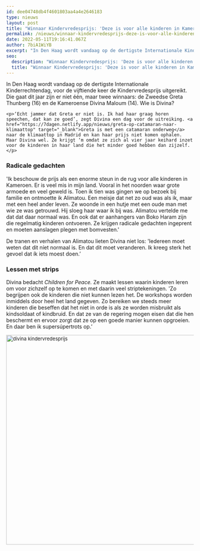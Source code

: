 ```yaml
---
id: dee04748db4f4601803aa4a4e2646183
type: nieuws
layout: post
title: "Winnaar Kindervredesprijs: 'Deze is voor alle kinderen in Kameroen'"
permalink: /nieuws/winnaar-kindervredesprijs-deze-is-voor-alle-kinderen-in-kameroen/
date: 2022-05-11T19:16:41.067Z
author: 7biA1WiYB
excerpt: "In Den Haag wordt vandaag op de dertigste Internationale Kinderrechtendag, voor de vijftiende keer de Kindervredesprijs uitgereikt. Die gaat dit jaar zijn er niet één, maar twee winnaars: de Zweedse Greta Thunberg (16) en de Kameroense Divina Maloum (14). Wie is Divina?   "
seo:
  description: "Winnaar Kindervredesprijs: 'Deze is voor alle kinderen in Kameroen'"
  title: "Winnaar Kindervredesprijs: 'Deze is voor alle kinderen in Kameroen'"
---
```

In Den Haag wordt vandaag op de dertigste Internationale Kinderrechtendag, voor de vijftiende keer de Kindervredesprijs uitgereikt. Die gaat dit jaar zijn er niet één, maar twee winnaars: de Zweedse Greta Thunberg (16) en de Kameroense Divina Maloum (14). Wie is Divina?   

    <p>‘Echt jammer dat Greta er niet is. Ik had haar graag horen speechen, dat kan ze goed’, zegt Divina een dag voor de uitreiking. <a href="https://7dagen.netlify.app/nieuws/greta-op-catamaran-naar-klimaattop" target="_blank">Greta is met een catamaran onderweg</a> naar de klimaattop in Madrid en kan haar prijs niet komen ophalen. Maar Divina wel. Ze krijgt ‘m omdat ze zich al vier jaar keihard inzet voor de kinderen in haar land die het minder goed hebben dan zijzelf.</p>
<h3>Radicale gedachten</h3>
<p>'Ik beschouw de prijs als een enorme steun in de rug voor alle kinderen in Kameroen. Er is veel mis in mijn land. Vooral in het noorden waar grote armoede en veel geweld is. Toen ik tien was gingen we op bezoek bij familie en ontmoette ik Alimatou. Een meisje dat net zo oud was als ik, maar met een heel ander leven. Ze woonde in een hutje met een oude man met wie ze was getrouwd. Hij sloeg haar waar ik bij was. Alimatou vertelde me dat dat daar normaal was. En ook dat er aanhangers van Boko Haram zijn die regelmatig kinderen ontvoeren. Ze krijgen radicale gedachten ingeprent en moeten aanslagen plegen met bomvesten.'</p>
<p>De tranen en verhalen van Alimatou lieten Divina niet los: 'Iedereen moet weten dat dit níet normaal is. En dat dit moet veranderen. Ik kreeg sterk het gevoel dat ík iets moest doen.’</p>
<h3>Lessen met strips</h3>
<p>Divina bedacht <em>Children for Peace. </em>Ze maakt lessen waarin kinderen leren om voor zichzelf op te komen en met daarin veel striptekeningen. 'Zo begrijpen ook de kinderen die niet kunnen lezen het. De workshops worden inmiddels door heel het land gegeven. Zo bereiken we steeds meer kinderen die beseffen dat het niet in orde is als ze worden misbruikt als kindsoldaat of kindbruid. En dat ze van de regering mogen eisen dat die hen beschermt en ervoor zorgt dat ze op een goede manier kunnen opgroeien. En daar ben ik supersúpertrots op.’<div class="media media-element-container media-default"><div id="file-538958" class="file file-image file-image-jpeg">

        
  
  <div class="content">
    <img alt="divina kindervredesprijs" title="Foto: Rolf Rosing" height="562" width="1000" style="font-size: 13.008px;" class="media-element file-default" data-delta="1" src="https://7dagen.netlify.app/sites/default/files/KVP_Winner_Divina_Nov2019_2.jpg">  </div>

  
</div>
</div>  
